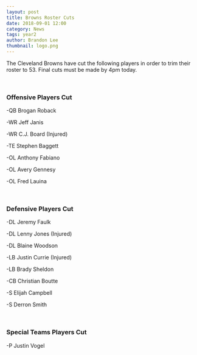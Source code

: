 ```yaml
---
layout: post
title: Browns Roster Cuts
date: 2018-09-01 12:00
category: News
tags: year2
author: Brandon Lee
thumbnail: logo.png
---
```


The Cleveland Browns have cut the following players in order to trim their roster to 53. Final cuts must be made by 4pm today.

<br>

### Offensive Players Cut

-QB Brogan Roback

-WR Jeff Janis

-WR C.J. Board (Injured)

-TE Stephen Baggett

-OL Anthony Fabiano

-OL Avery Gennesy

-OL Fred Lauina

<br>

### Defensive Players Cut

-DL Jeremy Faulk

-DL Lenny Jones (Injured)

-DL Blaine Woodson

-LB Justin Currie (Injured)

-LB Brady Sheldon

-CB Christian Boutte

-S Elijah Campbell

-S Derron Smith

<br>

### Special Teams Players Cut

-P Justin Vogel
